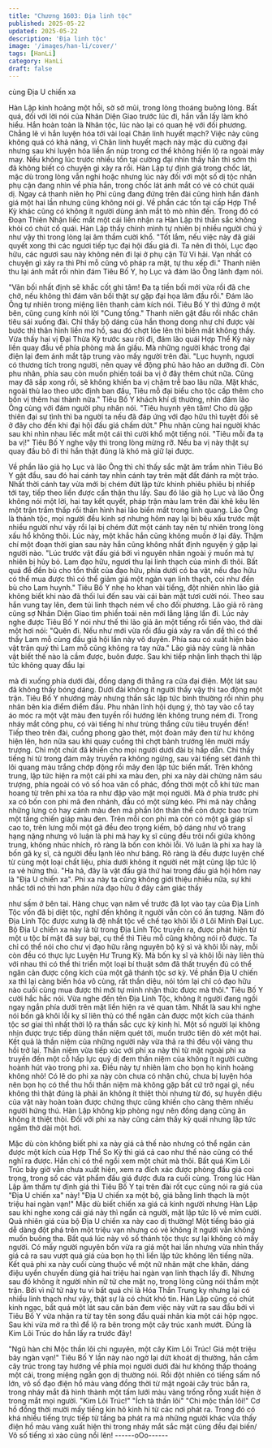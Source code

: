 ```yaml
---
title: "Chương 1603: Địa linh tộc"
published: 2025-05-22
updated: 2025-05-22
description: 'Địa linh tộc'
image: '/images/han-li/cover/'
tags: [HanLi]
category: HanLi
draft: false
---
```


cùng Địa U chiến xa

Hàn Lập kinh hoảng một hồi, sờ sờ mũi, trong lòng thoáng buông
lỏng. Bất quá, đối với lời nói của Nhân Diện Giao trước lúc đi, hắn
vẫn lấy làm khó hiểu. Hắn hoàn toàn là Nhân tộc, lúc nào lại có
quan hệ với đối phương. Chẳng lẽ vì hắn luyện hóa tới vài loại
Chân linh huyết mạch?
Việc này cũng không quá có khả năng, vì Chân linh huyết mạch
này mặc dù cường đại nhưng sau khi luyện hóa liền ẩn núp trong
cơ thể không hiển lộ ra ngoài mảy may. Nếu không lúc trước
nhiều tồn tại cường đại nhìn thấy hắn thì sớm thì đã không biết có
chuyện gì xảy ra rồi.
Hàn Lập tự định giá trong chốc lát, mặc dù trong lòng vẫn nghi
hoặc nhưng lúc này đối với một số dị tộc nhân phụ cận đang nhìn
về phía hắn, trong chốc lát ánh mắt có vẻ có chút quái dị. Ngay cả
thanh niên họ Phỉ cũng đang đứng trên đài cũng hình hắn đánh
giá một hai lần nhưng cũng không nói gì.
Về phần các tồn tại cấp Hợp Thể Kỳ khác cũng có không ít người
dùng ánh mắt tò mò nhìn đến. Trong đó có Đoạn Thiên Nhận liếc
mắt một cái liền nhận ra Hàn Lập thì thần sắc không khỏi có chút
cổ quái. Hàn Lập thấy chính mình tự nhiên bị nhiều người chú ý
như vậy thì trong lòng lại âm thầm cười khổ.
"Tốt lắm, nếu việc này đã giải quyết xong thì các ngươi tiếp tục
đại hội đấu giá đi. Ta nên đi thôi, Lục đạo hữu, các ngươi sau này
không nên đi lại ở phụ cận Tử Vi hải. Vạn nhất có chuyện gì xảy
ra thì Phỉ mỗ cũng vô pháp ra mặt, tự thu xếp đi."
Thanh niên thu lại ánh mắt rồi nhìn đám Tiêu Bố Y, họ Lục và đám
lão Ông lãnh đạm nói.

"Vãn bối nhất định sẽ khắc cốt ghi tâm! Đa tạ tiền bối mới vừa rồi
đã che chở, nếu không thì đám vãn bối thật sự gặp đại họa lâm
đầu rồi."
Đám lão Ông tự nhiên trong miệng liên thanh cảm kích nói.
Tiêu Bố Y thì đứng ở một bên, cũng cung kính nói lời "Cung
tống."
Thanh niên gật đầu rồi nhấc chân tiêu sái xuống đài. Chỉ thấy bộ
dáng của hắn thong dong như chỉ được vài bước thì thân hình
liền mơ hồ, sau đó chợt lóe lên thì biến mất không thấy.
Vừa thấy hai vị Đại Thừa Kỳ trước sau rời đi, đám lão quái Hợp
Thể Kỳ này liền quay đầu về phía phòng mà ẩn giấu. Mà những
người khác trong đại điện lại đem ánh mắt tập trung vào mấy
người trên đài.
"Lục huynh, ngươi có thương tích trong người, nên quay về động
phủ hảo hảo an dưỡng đi. Còn phu nhân, phía sau còn muốn
phiền toái ba vị ở đây thêm chút nữa. Cũng may đã sắp xong rồi,
sẽ không khiến ba vị chậm trễ bao lâu nữa. Mặt khác, ngoài thù
lao theo ước định ban đầu, Tiêu mỗ đại biểu cho tộc cấp thêm cho
bốn vị thêm hai thành nữa."
Tiêu Bố Y khách khí dị thường, nhìn đám lão Ông cùng với đám
người phụ nhân nói.
"Tiêu huynh yên tâm! Cho dù gặp thiên đại sự tình thì ba người ta
nếu đã đáp ứng với đạo hữu thì tuyệt đối sẽ ở đây cho đến khi đại
hội đấu giá chấm dứt."
Phu nhân cùng hai người khác sau khi nhìn nhau liếc mắt một cái
thì cười khổ một tiếng nói.
"Tiêu mỗi đa tạ ba vị!"
Tiêu Bố Y nghe vậy thì trong lòng mừng rỡ. Nếu ba vị này thật sự
quay đầu bỏ đi thì hắn thật đúng là khó mà giữ lại được.

Về phần lão giả họ Lục và lão Ông thì chỉ thấy sắc mặt âm trầm
nhìn Tiêu Bó Y gật đầu, sau đó hai cánh tay nhìn cánh tay trên
mặt đất đánh ra một trảo.
Nhất thời cánh tay vừa mới bị chém đứt lập tức khinh phiêu phiêu
bị nhiếp tới tay, tiếp theo liền được cẩn thận thu lấy. Sau đó lão
già họ Lục và lão Ông không nói một lời, hai tay kết quyết, pháp
trận màu lam trên đài khẽ kêu lên một trận trầm thấp rồi thân hình
hai lão biến mất trong linh quang.
Lão Ông là thánh tộc, mọi người đều kinh sợ nhưng hôm nay lại
bị bêu xấu trước mặt nhiều người như vậy rồi lại bị chém đứt một
cánh tay nên tự nhiên trong lòng xấu hổ không thôi. Lúc này, một
khắc hắn cũng không muốn ở lại đây. Thậm chí một đoạn thời
gian sau này hắn cũng không nhất định nguyện ý gặp lại người
nào.
"Lúc trước vật đấu giá bởi vì nguyên nhân ngoài ý muốn mà tự
nhiên bị hủy bỏ. Lam đạo hữu, ngươi thu lại linh thạch của mình đi
thôi. Bất quá để đền bù cho tổn thất của đạo hữu, phía dưới có ba
vật, nếu đạo hữu có thể mua được thì có thể giảm giá một ngàn
vạn linh thạch, coi như đền bù cho Lam huynh."
Tiêu Bố Y nhẹ ho khan vài tiếng, đột nhiên nhìn lão giả không biết
khi nào đã thối lui đến sau vài cái bàn mặt tươi cười nói.
Theo sau hắn vung tay lên, đem túi linh thạch ném về cho đối
phương.
Lão giả rõ ràng cũng sợ Nhân Diện Giao tìm phiền toái nên mới
lẳng lặng lẩn đi. Lúc này nghe được Tiêu Bố Y nói như thế thì lão
giả ân một tiếng rồi tiến vào, thở dài một hơi nói:
"Quên đi. Nếu như mới vừa rồi đấu giá xảy ra vấn đề thì có thể
thấy Lam mỗ cùng đấu giá hội lần này vô duyên. Phía sau có xuất
hiện bảo vật trân quý thì Lam mỗ cũng không ra tay nữa."
Lão giả này cũng là nhân vật biết thế nào là cầm được, buôn
được. Sau khi tiếp nhận linh thạch thì lập tức không quay đầu lại

mà đi xuống phía dưới đài, đồng dạng đi thẳng ra cửa đại điện.
Một lát sau đã không thấy bóng dáng. Dưới đài không ít người
thấy vậy thì tao động một trận.
Tiêu Bố Y nhướng mày nhưng thần sắc lập tức bình thường rồi
nhìn phụ nhân bên kia điểm điểm đầu.
Phu nhân lĩnh hội dụng ý, thò tay vào cổ tay áo móc ra một vật
màu đen tuyền rồi hướng lên không trung ném đi. Trong nháy mắt
công phu, có vài tiếng hí như trùng thắng cửu tiêu truyền đến!
Tiếp theo trên đài, cuồng phong gào thét, một đoàn mây đen từ
hư không hiện lên, hơn nữa sau khi quay cuồng thì chợt bành
trướng lên mười mấy trượng. Chỉ một chút đã khiến cho mọi
người dưới đài bị hấp dẫn.
Chỉ thấy tiếng hí từ trong đám mây truyền ra không ngừng, sau
vài tiếng sét đánh thì lôi quang màu trắng chớp động rồi mây đen
lập tức biến mất. Trên không trung, lập tức hiện ra một cái phi xa
màu đen, phi xa này dài chừng năm sáu trượng, phía ngoài có vô
số hoa văn cổ phác, đồng thời một cỗ khí tức man hoang từ trên
phi xa tỏa ra như đập vào mặt mọi người.
Mà ở phía trước phi xa có bốn con phi mã đen nhánh, đầu có một
sừng kéo. Phi mã này chẳng những lưng có hay cánh màu đen
mà phần lớn thân thể còn được bao trùm một tầng chiến giáp
màu đen.
Trên mỗi con phi mà còn có một gã giáp sĩ cao to, trên lưng mỗi
một gã đều đeo trọng kiếm, bộ dáng như võ trang hạng nặng
nhưng vô luận là phi mã hay kỵ sĩ cũng đều trôi nổi giữa không
trung, không nhúc nhích, rõ ràng là bốn con khôi lỗi.
Vô luân là phi xa hay là bốn gã kỵ sĩ, cả người đều lạnh lẽo như
băng. Rõ ràng là đều được luyện chế từ cùng một loại chất liệu,
phía dưới không ít người nét mặt cũng lập tức lộ ra vẻ hứng thú.
"Ha hả, đây là vật đấu giá thứ hai trong đấu giá hội hôm nay là
"Địa U chiến xa". Phi xa này ta cũng không giới thiệu nhiều nữa,
sự khi nhắc tới nó thì hơn phân nửa đạo hữu ở đây cảm giác thấy

như sấm ở bên tai. Hàng chục vạn năm về trước đã lọt vào tay
của Địa Linh Tộc vốn đã bị diệt tộc, nghĩ đến không ít người vẫn
còn có ấn tượng. Năm đó Địa Linh Tộc được xưng là đệ nhất tộc
về chế tạo khôi lỗi ở Lôi Minh Đại Lục. Bộ Địa U chiến xa này là từ
trong Địa Linh Tộc truyền ra, được phát hiện từ một u tộc bí mật
đã suy bại, cụ thể thì Tiêu mỗ cũng không nói rõ được. Ta chỉ có
thể nói cho chư vị đạo hữu rằng nguyên bộ kỹ sì và khôi lỗi này,
mỗi còn đều có thực lực Luyện Hư Trung Kỳ. Mà bốn kỵ sĩ và khôi
lỗi này liên thủ với nhau thì có thể thi triển một loại bí thuật sớm
đã thất truyền đủ có thể ngăn cản được công kích của một gã
thánh tộc sơ kỳ. Về phần Địa U chiến xa thì lại càng biến hóa vô
cùng, rất thần diệu, nói tóm lại chỉ có đạo hữu nào cuối cùng mua
được thì mới tự mình nhận thức được mà thôi."
Tiêu Bố Y cười hắc hắc nói.
Vừa nghe đến tên Địa Linh Tộc, không ít người đang ngồi ngay
ngắn phía dưới trên mặt liền hiện ra vẻ quan tâm. Nhất là sau khi
nghe nói bốn gã khôi lỗi kỵ sĩ liên thủ có thể ngăn cản được một
kích của thánh tộc sơ giai thì nhất thời lộ ra thần sắc cực kỳ kinh
hỉ.
Một số người lại không nhịn được trực tiếp dùng thần niệm quét
tới, muốn trước tiên dò xét một hai. Kết quả là thần niệm của
những người này vừa thả ra thì đều vội vàng thu hồi trở lại.
Thần niệm vừa tiếp xúc với phi xa này thì từ mặt ngoài phi xa
truyền đến một cỗ hấp lực quỷ dị đem thần niệm của không ít
người cường hoành hút vào trong phi xa. Điều này tự nhiên làm
cho bọn họ kinh hoàng không nhỏ!
Có lẽ do phi xa này còn chưa có nhận chủ, chưa bị luyện hóa nên
bọn họ có thể thu hồi thần niệm mà không gặp bất cứ trở ngại gì,
nếu không thì thật đúng là phải ăn không ít thiệt thòi nhưng từ đó,
sự huyền diệu của vật này hoàn toàn được chứng thực cũng
khiến cho càng thêm nhiều người hứng thú.
Hàn Lập không kịp phòng ngự nên đồng dạng cũng ăn không ít
thiệt thòi. Đối với phi xa này cũng cảm thấy kỳ quái nhưng lập tức
ngầm thở dài một hơi.

Mặc dù còn không biết phi xa này giá cả thế nào nhưng có thể
ngăn cản được một kích của Hợp Thể So Kỳ thì giá cả cao như
thế nào cũng có thể nghĩ ra được.
Hắn chỉ có thể ngồi xem một chút mà thôi.
Bất quá Kim Lôi Trúc bây giờ vẫn chưa xuất hiện, xem ra đích xác
được phòng đấu giá coi trọng, trong số các vật phẩm đấu giá
được đưa ra cuối cùng. Trong lúc Hàn Lập âm thầm tự định giá
thì Tiêu Bố Y tại trên đài rốt cục cũng nói ra giá của "Địa U chiến
xa" này!
"Địa U chiến xa một bộ, giá bằng linh thạch là một triệu hai ngàn
vạn!"
Mặc dù biết chiến xa giá cả kinh người nhưng Hàn Lập sau khi
nghe xong cái giá này thì ngẩn cả người, mặt lập tức lộ vẻ mỉm
cười. Quả nhiên giá của bộ Địa U chiến xa này cao dị thường!
Một tiếng báo giá dễ dàng đột phá trên một triệu vạn nhưng có vẻ
không ít người vẫn không muốn buông tha.
Bất quá lúc này vô số thánh tộc thực sự lại không có mấy người.
Có mấy người nguyên bổn vừa ra giá một hai lần nhưng vừa nhìn
thấy giá cả ra sau vượt quá giá của bọn họ thì liền lập tức không
lên tiếng nữa.
Kết quả phi xa này cuối cùng thuộc về một nữ nhân mặt che
khăn, dáng điệu uyển chuyển dùng giá hai triệu hai ngàn vạn linh
thạch lấy đi. Nhưng sau đó không ít người nhìn nữ tử che mặt nọ,
trong lòng cũng nói thầm một trận.
Bởi vì nữ tử này tu vi bất quá chỉ là Hóa Thần Trung ky nhưng lại
có nhiều linh thạch như vậy, thật sự là có chút khó tin. Hàn Lập
cũng có chút kinh ngạc, bất quá một lát sau căn bản đem việc này
vứt ra sau đầu bởi vì Tiêu Bố Y vừa nhận ra từ tay tên song đầu
quái nhân kia một cái hộp ngọc. Sau khi vừa mở ra thì để lộ ra
bên trong một cây trúc xanh mướt. Đúng là Kim Lôi Trúc do hắn
lấy ra trước đây!

"Ngũ hàn chi Mộc thần lôi chi nguyên, một cây Kim Lôi Trúc! Giá
một triệu bảy ngàn vạn!"
Tiêu Bố Y lần này nào ngờ lại dứt khoát dị thường, hắn cầm cây
trúc trong tay hướng về phía mọi người dưới đài hư không thấp
thoáng một cái, trong miệng ngắn gọn dị thường nói.
Rồi đột nhiên có tiếng sấm nổ lớn, vô số đạo điện hồ màu vàng
đồng thời từ mặt ngoài cây trúc bắn ra, trong nháy mắt đã hình
thành một tấm lưới màu vàng trống rỗng xuất hiện ở trong mắt
mọi người.
"Kim Lôi Trúc!"
"Ích tà thần lôi"
"Chi mộc thần lôi!"
Cơ hồ đồng thời mười mấy tiếng kin hô kinh hỉ từ các nơi phát ra.
Trong đó có khá nhiều tiếng trực tiếp từ tầng ba phát ra mà những
người khác vừa thấy điện hồ màu vàng xuất hiện thì trong nháy
mắt sắc mặt cũng đều đại biến/
Vô số tiếng xì xào cũng nổi lên!
------oOo------
